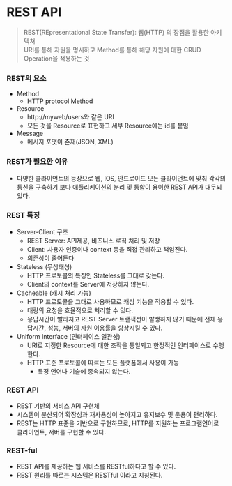 # REST API
> REST(REpresentational State Transfer): 웹(HTTP) 의 장점을 활용한 아키텍쳐<br/>
> URI를 통해 자원을 명시하고 Method를 통해 해당 자원에 대한 CRUD Operation을 적용하는 것

### REST의 요소
* Method
  * HTTP protocol Method
* Resource
  * http://myweb/users와 같은 URI
  * 모든 것을 Resource로 표현하고 세부 Resource에는 id를 붙임
* Message
  * 메시지 포맷이 존재(JSON, XML)

### REST가 필요한 이유
* 다양한 클라이언트의 등장으로 웹, IOS, 안드로이드 모든 클라이언트에 맞춰 각각의 통신을 구축하기 보다 애플리케이션의 분리 및 통합이 용이한 REST API가 대두되었다.

### REST 특징
* Server-Client 구조
  * REST Server: API제공, 비즈니스 로직 처리 및 저장
  * Client: 사용자 인증이나 context 등을 직접 관리하고 책임진다.
  * 의존성이 줄어든다
* Stateless (무상태성)
  * HTTP 프로토콜의 특징인 Stateless를 그대로 갖는다.
  * Client의 context를 Server에 저장하지 않는다.
* Cacheable (캐시 처리 가능)
  * HTTP 프로토콜을 그대로 사용하므로 캐싱 기능을 적용할 수 있다.
  * 대량의 요청을 효율적으로 처리할 수 있다.
  * 응답시간이 빨라지고 REST Server 트랜잭션이 발생하지 않기 때문에 전체 응답시간, 성능, 서버의 자원 이용률을 향상시킬 수 있다.
* Uniform Interface (인터페이스 일관성)
  * URI로 지정한 Resource에 대한 조작을 통일되고 한정적인 인터페이스로 수행한다.
  * HTTP 표준 프로토콜에 따르는 모든 플랫폼에서 사용이 가능
    * 특정 언어나 기술에 종속되지 않는다.

### REST API
* REST 기반의 서비스 API 구현체
* 시스템이 분산되어 확장성과 재사용성이 높아지고 유지보수 및 운용이 편리하다.
* REST는 HTTP 표준을 기반으로 구현하므로, HTTP를 지원하는 프로그램언어로 클라이언트, 서버를 구현할 수 있다.

### REST-ful
* REST API를 제공하는 웹 서비스를 RESTful하다고 할 수 있다.
* REST 원리를 따르는 시스템은 RESTful 이라고 지칭된다.